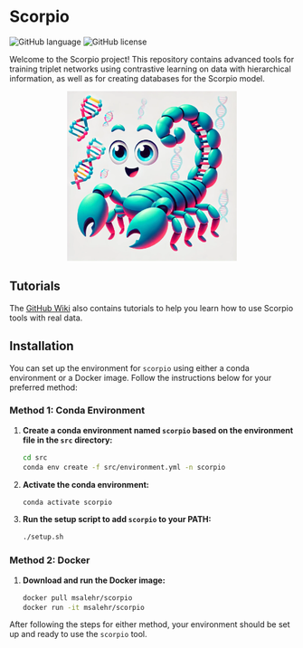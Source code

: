 # Scorpio

![GitHub language](https://img.shields.io/github/languages/top/MsAlEhR/Scorpio)
![GitHub license](https://img.shields.io/github/license/MsAlEhR/Scorpio)

Welcome to the Scorpio project! This repository contains advanced tools for training triplet networks using contrastive learning on data with hierarchical information, as well as for creating databases for the Scorpio model. 

<p align="center">
  <img src="scorpio_logo.webp" alt="Scorpio Logo" width="300" height="300">
</p>

## Tutorials

The [GitHub Wiki](https://github.com/MsAlEhR/Scorpio/wiki) also contains tutorials to help you learn how to use Scorpio tools with real data.

## Installation

You can set up the environment for `scorpio` using either a conda environment or a Docker image. Follow the instructions below for your preferred method:

### Method 1: Conda Environment

1. **Create a conda environment named `scorpio` based on the environment file in the `src` directory:**

    ```bash
    cd src
    conda env create -f src/environment.yml -n scorpio
    ```

2. **Activate the conda environment:**

    ```bash
    conda activate scorpio
    ```

3. **Run the setup script to add `scorpio` to your PATH:**

    ```bash
    ./setup.sh
    ```

### Method 2: Docker

1. **Download and run the Docker image:**

    ```bash
    docker pull msalehr/scorpio
    docker run -it msalehr/scorpio
    ```

After following the steps for either method, your environment should be set up and ready to use the `scorpio` tool.
